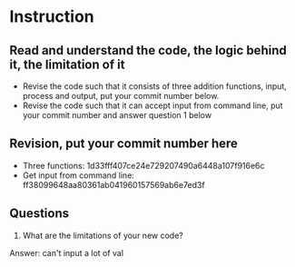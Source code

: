 ﻿# Instruction

## Read and understand the code, the logic behind it, the limitation of it
* Revise the code such that it consists of three addition functions, input, process and output, put your commit number below.
* Revise the code such that it can accept input from command line, put your commit number and answer question 1 below

## Revision, put your commit number here
* Three functions: 1d33fff407ce24e729207490a6448a107f916e6c
* Get input from command line: ff38099648aa80361ab041960157569ab6e7ed3f

## Questions
1. What are the limitations of your new code?

Answer: can't input a lot of val  